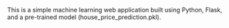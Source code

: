 This is a simple machine learning web application built using Python, Flask, and a pre-trained model (house_price_prediction.pkl).
